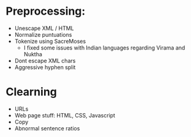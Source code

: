 
# Preprocessing:
- Unescape XML / HTML
- Normalize puntuations
- Tokenize using SacreMoses
    - I fixed some issues with Indian languages regarding Virama and Nuktha
- Dont escape XML chars
- Aggressive hyphen split


# Clearning
 - URLs
 - Web page stuff: HTML, CSS, Javascript
 - Copy
 - Abnormal sentence ratios
 
# 